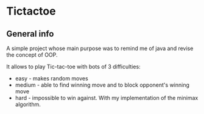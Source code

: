 # Tictactoe

## General info
A simple project whose main purpose was to remind me of java and revise the concept of OOP.
 
It allows to play Tic-tac-toe with bots of 3 difficulties:
 - easy - makes random moves
 - medium - able to find winning move and to block opponent's winning move
 - hard - impossible to win against. With my implementation of the minimax algorithm.
